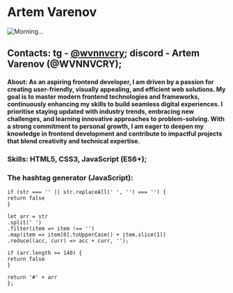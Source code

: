 # Artem Varenov

![Morning...](https://i.pinimg.com/736x/94/ad/60/94ad60706eb2294acc0f6cbe42b320a0.jpg)

## Contacts: tg - [@wvnnvcry](https://t.me/wvnnvcry); discord - Artem Varenov (@WVNNVCRY);

#### About: As an aspiring frontend developer, I am driven by a passion for creating user-friendly, visually appealing, and efficient web solutions. My goal is to master modern frontend technologies and frameworks, continuously enhancing my skills to build seamless digital experiences. I prioritise staying updated with industry trends, embracing new challenges, and learning innovative approaches to problem-solving. With a strong commitment to personal growth, I am eager to deepen my knowledge in frontend development and contribute to impactful projects that blend creativity and technical expertise.

### Skills: HTML5, CSS3, JavaScript (ES6+);

### The hashtag generator (JavaScript):

```function generateHashtag (str) {
if (str === '' || str.replaceAll(' ', '') === '') {
return false
}

let arr = str
.split(' ')
.filter(item => item !== '')
.map(item => item[0].toUpperCase() + item.slice(1))
.reduce((acc, curr) => acc + curr, '');

if (arr.length >= 140) {
return false
}

return '#' + arr
};
```
